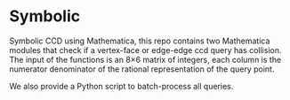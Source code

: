 # Symbolic

Symbolic CCD using Mathematica, this repo contains two Mathematica modules that check if a vertex-face or edge-edge ccd query has collision.
The input of the functions is an 8×6 matrix of integers, each column is the numerator denominator of the rational representation of the query point.

We also provide a Python script to batch-process all queries.
